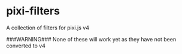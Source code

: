 # pixi-filters
A collection of filters for pixi.js v4

###WARNING###
None of these will work yet as they have not been converted to v4
